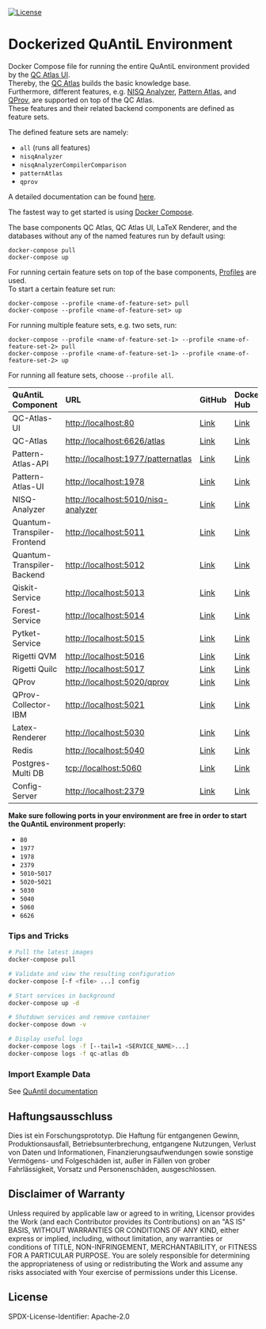 [![License](https://img.shields.io/badge/License-Apache%202.0-blue.svg)](https://opensource.org/licenses/Apache-2.0)

# Dockerized QuAntiL Environment

Docker Compose file for running the entire QuAntiL environment provided by the [QC Atlas UI](https://github.com/UST-QuAntiL/qc-atlas-ui).  
Thereby, the [QC Atlas](https://github.com/UST-QuAntiL/qc-atlas) builds the basic knowledge base.  
Furthermore, different features, e.g. [NISQ Analyzer](https://github.com/UST-QuAntiL/nisq-analyzer), [Pattern Atlas](https://github.com/PatternAtlas/pattern-atlas-api), and [QProv](https://github.com/UST-QuAntiL/qprov), are supported on top of the QC Atlas.  
These features and their related backend components are defined as feature sets.  

The defined feature sets are namely:  
- `all` (runs all features)
- `nisqAnalyzer`
- `nisqAnalyzerCompilerComparison`
- `patternAtlas`
- `qprov`

A detailed documentation can be found [here](https://quantil.readthedocs.io/en/latest/).  

The fastest way to get started is using [Docker Compose](https://docs.docker.com/compose/).  

The base components QC Atlas, QC Atlas UI, LaTeX Renderer, and the databases without any of the named features run by default using:
  ```shell
  docker-compose pull
  docker-compose up
  ```
For running certain feature sets on top of the base components, [Profiles](https://docs.docker.com/compose/profiles/) are used.  
To start a certain feature set run:
  ```shell
  docker-compose --profile <name-of-feature-set> pull
  docker-compose --profile <name-of-feature-set> up
  ```

For running multiple feature sets, e.g. two sets, run:
  ```shell
  docker-compose --profile <name-of-feature-set-1> --profile <name-of-feature-set-2> pull
  docker-compose --profile <name-of-feature-set-1> --profile <name-of-feature-set-2> up
  ```

For running all feature sets, choose `--profile all`.


| QuAntiL Component | URL | GitHub | Docker Hub |
|:------------------- |:--- |:------ |:---------- |
| QC-Atlas-UI |<http://localhost:80> | [Link](https://github.com/UST-QuAntiL/qc-atlas-ui) | [Link](https://hub.docker.com/r/planqk/qc-atlas-ui) |
| QC-Atlas |<http://localhost:6626/atlas> | [Link](https://github.com/UST-QuAntiL/qc-atlas) | [Link](https://hub.docker.com/r/planqk/atlas) |
| Pattern-Atlas-API |<http://localhost:1977/patternatlas> | [Link](https://github.com/PatternAtlas/pattern-atlas-api) | [Link](https://hub.docker.com/r/patternatlas/pattern-atlas-api) |
| Pattern-Atlas-UI |<http://localhost:1978> | [Link](https://github.com/PatternAtlas/pattern-atlas-ui) | [Link](https://hub.docker.com/r/patternatlas/pattern-atlas-ui) |
| NISQ-Analyzer |<http://localhost:5010/nisq-analyzer> | [Link](https://github.com/UST-QuAntiL/nisq-analyzer) | [Link](https://hub.docker.com/r/planqk/nisq-analyzer) |
| Quantum-Transpiler-Frontend |<http://localhost:5011> | [Link](https://github.com/UST-QuAntiL/QuantumTranspiler) | [Link](https://hub.docker.com/r/planqk/quantum-transpiler-frontend) |
| Quantum-Transpiler-Backend |<http://localhost:5012> | [Link](https://github.com/UST-QuAntiL/QuantumTranspiler) | [Link](https://hub.docker.com/r/planqk/quantum-transpiler-backend) |
| Qiskit-Service |<http://localhost:5013> | [Link](https://github.com/UST-QuAntiL/qiskit-service) | [Link](https://hub.docker.com/r/planqk/qiskit-service) |
| Forest-Service |<http://localhost:5014> | [Link](https://github.com/UST-QuAntiL/forest-service) | [Link](https://hub.docker.com/r/planqk/forest-service) |
| Pytket-Service |<http://localhost:5015> | [Link](https://github.com/UST-QuAntiL/pytket-service) | [Link](https://hub.docker.com/r/planqk/pytket-service) |
| Rigetti QVM |<http://localhost:5016> | [Link](https://github.com/rigetti/qvm) | [Link](https://hub.docker.com/r/rigetti/qvm) |
| Rigetti Quilc |<http://localhost:5017> | [Link](https://github.com/rigetti/quilc) | [Link](https://hub.docker.com/r/rigetti/quilc) |
| QProv |<http://localhost:5020/qprov> | [Link](https://github.com/UST-QuAntiL/qprov) | [Link](https://hub.docker.com/r/planqk/qprov) |
| QProv-Collector-IBM |<http://localhost:5021> | [Link](https://github.com/UST-QuAntiL/qprov) | [Link](https://hub.docker.com/r/planqk/qprov-collector) |
| Latex-Renderer |<http://localhost:5030> | [Link](https://github.com/UST-QuAntiL/latex-renderer) | [Link](https://hub.docker.com/repository/docker/planqk/latex-renderer) |
| Redis |<http://localhost:5040> | [Link](https://github.com/redis/redis) | [Link](https://hub.docker.com/_/redis) |
| Postgres-Multi DB | <tcp://localhost:5060> | [Link](https://github.com/lmm-git/docker-postgres-multi) | [Link](https://hub.docker.com/r/lmmdock/postgres-multi) |
| Config-Server |<http://localhost:2379> | [Link](https://github.com/etcd-io/etcd) | [Link](https://quay.io/repository/coreos/etcd) |

**Make sure following ports in your environment are free in order to start the QuAntiL environment properly:**

* `80`
* `1977`
* `1978`
* `2379`
* `5010`-`5017`
* `5020`-`5021`
* `5030`
* `5040`
* `5060`
* `6626`

### Tips and Tricks

```bash
# Pull the latest images
docker-compose pull

# Validate and view the resulting configuration
docker-compose [-f <file> ...] config

# Start services in background
docker-compose up -d

# Shutdown services and remove container
docker-compose down -v

# Display useful logs
docker-compose logs -f [--tail=1 <SERVICE_NAME>...]
docker-compose logs -f qc-atlas db
```

### Import Example Data

See [QuAntil documentation](https://ust-quantil.github.io/quantil-docs/developer-guide/docker/)

 ## Haftungsausschluss

 Dies ist ein Forschungsprototyp.
 Die Haftung für entgangenen Gewinn, Produktionsausfall, Betriebsunterbrechung, entgangene Nutzungen, Verlust von Daten und Informationen, Finanzierungsaufwendungen sowie sonstige Vermögens- und Folgeschäden ist, außer in Fällen von grober Fahrlässigkeit, Vorsatz und Personenschäden, ausgeschlossen.

 ## Disclaimer of Warranty

 Unless required by applicable law or agreed to in writing, Licensor provides the Work (and each Contributor provides its Contributions) on an "AS IS" BASIS, WITHOUT WARRANTIES OR CONDITIONS OF ANY KIND, either express or implied, including, without limitation, any warranties or conditions of TITLE, NON-INFRINGEMENT, MERCHANTABILITY, or FITNESS FOR A PARTICULAR PURPOSE.
 You are solely responsible for determining the appropriateness of using or redistributing the Work and assume any risks associated with Your exercise of permissions under this License.

 ## License

 SPDX-License-Identifier: Apache-2.0
